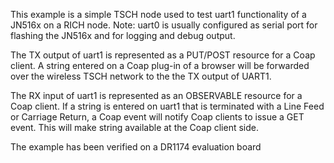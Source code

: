 This example is a simple TSCH node used to test uart1 functionality of a JN516x on a RICH node.
Note: uart0 is usually configured as serial port for flashing the JN516x and for logging and debug output. 

The TX output of uart1 is represented as a PUT/POST resource for a Coap client. 
A string entered on a Coap plug-in of a browser will be forwarded over the wireless TSCH network to the
the TX output of UART1.  
 
The RX input of uart1 is represented as an OBSERVABLE resource for a Coap client.
If a string is entered on uart1 that is terminated with a Line Feed or Carriage Return, 
a Coap event will notify Coap clients to issue a GET event. 
This will make string available at the Coap client side.

The example has been verified on a DR1174 evaluation board


 